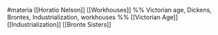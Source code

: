 #materia
[[Horatio Nelson]]
[[Workhouses]]
%% Victorian age, Dickens, Brontes, Industrialization, workhouses %%
[[Victorian Age]]
[[Industrialization]]
[[Bronte Sisters]]